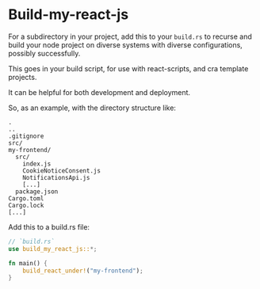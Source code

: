 # Build-my-react-js

For a subdirectory in your project, add this to your `build.rs` to
recurse and build your node project on diverse systems with 
diverse configurations, possibly successfully.

This goes in your build script, for use with react-scripts,
and cra template projects.

It can be helpful for both development and deployment.

So, as an example, with the directory structure like:

```text
.
..
.gitignore
src/
my-frontend/
  src/
    index.js
    CookieNoticeConsent.js
    NotificationsApi.js
    [...]
  package.json
Cargo.toml
Cargo.lock
[...]
```

Add this to a build.rs file:
```rust
// `build.rs`
use build_my_react_js::*;

fn main() {
    build_react_under!("my-frontend");
}
```
